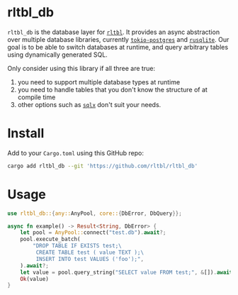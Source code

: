 # rltbl_db

`rltbl_db` is the database layer for [`rltbl`](https://github.com/rltbl/relatable).
It provides an async abstraction over multiple database libraries, currently
[`tokio-postgres`](https://github.com/rust-postgres/rust-postgres)
and [`rusqlite`](https://github.com/rusqlite/rusqlite).
Our goal is to be able to switch databases at runtime,
and query arbitrary tables using dynamically generated SQL.

Only consider using this library if all three are true:

1. you need to support multiple database types at runtime
2. you need to handle tables that you don't know the structure of at compile time
3. other options such as
   [`sqlx`](https://github.com/launchbadge/sqlx)
   don't suit your needs.

# Install

Add to your `Cargo.toml` using this GitHub repo:

```sh
cargo add rltbl_db --git 'https://github.com/rltbl/rltbl_db'
```

# Usage

```rust
use rltbl_db::{any::AnyPool, core::{DbError, DbQuery}};

async fn example() -> Result<String, DbError> {
    let pool = AnyPool::connect("test.db").await?;
    pool.execute_batch(
        "DROP TABLE IF EXISTS test;\
         CREATE TABLE test ( value TEXT );\
         INSERT INTO test VALUES ('foo');",
    ).await?;
    let value = pool.query_string("SELECT value FROM test;", &[]).await?;
    Ok(value)
}
```
